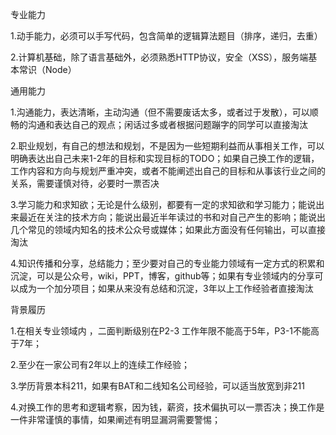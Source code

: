 
专业能力

1.动手能力，必须可以手写代码，包含简单的逻辑算法题目（排序，递归，去重）

2.计算机基础，除了语言基础外，必须熟悉HTTP协议，安全（XSS），服务端基本常识（Node）

通用能力

1.沟通能力，表达清晰，主动沟通（但不需要废话太多，或者过于发散），可以顺畅的沟通和表达自己的观点；闲话过多或者根据问题蹦字的同学可以直接淘汰

2.职业规划，有自己的想法和规划，不是因为一些短期利益而从事相关工作，可以明确表达出自己未来1-2年的目标和实现目标的TODO；如果自己换工作的逻辑，工作内容和方向与规划严重冲突，或者不能阐述出自己的目标和从事该行业之间的关系，需要谨慎对待，必要时一票否决

3.学习能力和求知欲；无论是什么级别，都要有一定的求知欲和学习能力；能说出来最近在关注的技术方向；能说出最近半年读过的书和对自己产生的影响；能说出几个常见的领域内知名的技术公众号或媒体；如果此方面没有任何输出，可以直接淘汰

4.知识传播和分享，总结能力；至少要对自己的专业能力领域有一定方式的积累和沉淀，可以是公众号，wiki，PPT，博客，github等；如果有专业领域内的分享可以成为一个加分项目；如果从来没有总结和沉淀，3年以上工作经验者直接淘汰

背景履历

1.在相关专业领域内 ，二面判断级别在P2-3 工作年限不能高于5年，P3-1不能高于7年；

2.至少在一家公司有2年以上的连续工作经验；

3.学历背景本科211，如果有BAT和二线知名公司经验，可以适当放宽到非211

4.对换工作的思考和逻辑考察，因为钱，薪资，技术偏执可以一票否决；换工作是一件非常谨慎的事情，如果阐述有明显漏洞需要警惕；

